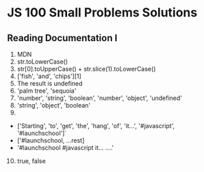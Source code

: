 # JS 100 Small Problems Solutions
## Reading Documentation I

1. MDN
2. str.toLowerCase()
3. str[0].toUpperCase() + str.slice(1).toLowerCase()
4. ['fish', 'and', 'chips'][1]
5. The result is undefined
6. 'palm tree', 'sequoia'
7. 'number', 'string', 'boolean', 'number', 'object', 'undefined'
8. 'string', 'object', 'boolean'
9. 
- ['Starting', 'to', 'get', 'the', 'hang', 'of', 'it...',  '#javascript', '#launchschool']`
- ['#launchschool, ...rest]
- '#launchschool #javascript it... ....'
   
10. true, false